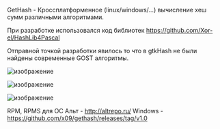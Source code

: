 GetHash - Кроссплатформенное (linux/windows/...) вычисление хеш сумм различными алгоритмами.

При разработке использовался код библиотек https://github.com/Xor-el/HashLib4Pascal

Отправной точкой разработки явилось то что в gtkHash не были найдены современные GOST алгоритмы.

![изображение](https://github.com/user-attachments/assets/f018017c-49b2-4fad-bcc9-246be0b29795)

![изображение](https://github.com/user-attachments/assets/d5656892-40cd-4c73-ac9d-07099f37f43e)

![изображение](https://github.com/user-attachments/assets/e0004f30-19c3-4b06-97be-8cdbbfa95208)

RPM, RPMS для ОС Альт - http://altrepo.ru/
Windows - https://github.com/x09/gethash/releases/tag/v1.0
